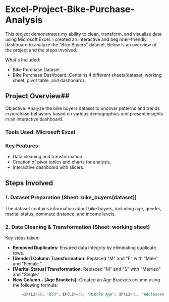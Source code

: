 # Excel-Project-Bike-Purchase-Analysis
This project demonstrates my ability to clean, transform, and visualize data using Microsoft Excel. I created an interactive and beginner-friendly dashboard to analyze the "Bike Buyers" dataset. Below is an overview of the project and the steps involved.

What's Included:
- Bike Purchase Dataset
- Bike Purchase Dashboard: Contains 4 different sheets(dataset, working sheet, pivot table, and dashboard).

## Project Overview##
Objective: Analyze the bike buyers dataset to uncover patterns and trends in purchase behaviors based on various demographics and present insights in an interactive dashboard.

### Tools Used: Microsoft Excel

### Key Features:
- Data cleaning and transformation.
- Creation of pivot tables and charts for analysis.
- Interactive dashboard with slicers.

## Steps Involved

### 1. Dataset Preparation (Sheet: bike_buyers(dataset))
The dataset contains information about bike buyers, including age, gender, marital status, commute distance, and income levels.

### 2. Data Cleaning & Transformation (Sheet: working sheet)
Key steps taken:   
- **Removed Duplicates:** Ensured data integrity by eliminating duplicate rows.
- **[Gender] Column Transformation:** Replaced "M" and "F" with "Male" and "Female."
- **[Marital Status] Transformation:** Replaced "M" and "S" with "Married" and "Single."
- **New Column - [Age Brackets]:** Created an Age Brackets column using the following formula:
  ```sql
      =IF(L2>55, "Old", IF(L2>=31, "Middle Age", IF(L2<31, "Adolescent", "Invalid")))
     ```
